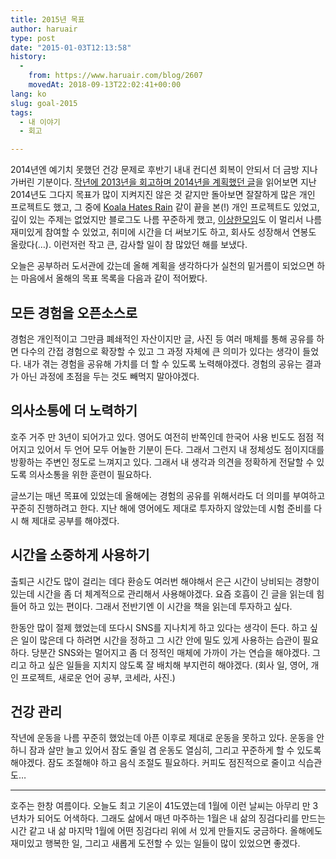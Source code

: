 ```yaml
---
title: 2015년 목표
author: haruair
type: post
date: "2015-01-03T12:13:58"
history:
  - 
    from: https://www.haruair.com/blog/2607
    movedAt: 2018-09-13T22:02:41+00:00
lang: ko
slug: goal-2015
tags:
  - 내 이야기
  - 회고

---
```

2014년엔 예기치 못했던 건강 문제로 후반기 내내 컨디션 회복이 안되서 더 금방 지나가버린 기분이다. [작년에 2013년을 회고하며 2014년을 계획했던 글][1]을 읽어보면 지난 2014년도 그다지 목표가 많이 지켜지진 않은 것 같지만 돌아보면 잘잘하게 많은 개인 프로젝트도 했고, 그 중에 [Koala Hates Rain][2] 같이 끝을 본(!) 개인 프로젝트도 있었고, 깊이 있는 주제는 없었지만 블로그도 나름 꾸준하게 했고, [이상한모임][3]도 이 멀리서 나름 재미있게 참여할 수 있었고, 취미에 시간을 더 써보기도 하고, 회사도 성장해서 연봉도 올랐다(&#8230;). 이런저런 작고 큰, 감사할 일이 참 많았던 해를 보냈다.

오늘은 공부하러 도서관에 갔는데 올해 계획을 생각하다가 실천의 밑거름이 되었으면 하는 마음에서 올해의 목표 목록을 다음과 같이 적어봤다.

## 모든 경험을 오픈소스로

경험은 개인적이고 그만큼 폐쇄적인 자산이지만 글, 사진 등 여러 매체를 통해 공유를 하면 다수의 간접 경험으로 확장할 수 있고 그 과정 자체에 큰 의미가 있다는 생각이 들었다. 내가 겪는 경험을 공유해 가치를 더 할 수 있도록 노력해야겠다. 경험의 공유는 결과가 아닌 과정에 초점을 두는 것도 빼먹지 말아야겠다.

## 의사소통에 더 노력하기

호주 거주 만 3년이 되어가고 있다. 영어도 여전히 반쪽인데 한국어 사용 빈도도 점점 적어지고 있어서 두 언어 모두 어눌한 기분이 든다. 그래서 그런지 내 정체성도 점이지대를 방황하는 주변인 정도로 느껴지고 있다. 그래서 내 생각과 의견을 정확하게 전달할 수 있도록 의사소통을 위한 훈련이 필요하다.

글쓰기는 매년 목표에 있었는데 올해에는 경험의 공유를 위해서라도 더 의미를 부여하고 꾸준히 진행하려고 한다. 지난 해에 영어에도 제대로 투자하지 않았는데 시험 준비를 다시 해 제대로 공부를 해야겠다.

## 시간을 소중하게 사용하기

출퇴근 시간도 많이 걸리는 데다 환승도 여러번 해야해서 은근 시간이 낭비되는 경향이 있는데 시간을 좀 더 체계적으로 관리해서 사용해야겠다. 요즘 호흡이 긴 글을 읽는데 힘들어 하고 있는 편이다. 그래서 전반기엔 이 시간을 책을 읽는데 투자하고 싶다.

한동안 많이 절제 했었는데 또다시 SNS를 지나치게 하고 있다는 생각이 든다. 하고 싶은 일이 많은데 다 하려면 시간을 정하고 그 시간 안에 밀도 있게 사용하는 습관이 필요하다. 당분간 SNS와는 멀어지고 좀 더 정적인 매체에 가까이 가는 연습을 해야겠다. 그리고 하고 싶은 일들을 지치지 않도록 잘 배치해 부지런히 해야겠다. (회사 일, 영어, 개인 프로젝트, 새로운 언어 공부, 코세라, 사진.)

## 건강 관리

작년에 운동을 나름 꾸준히 했었는데 아픈 이후로 제대로 운동을 못하고 있다. 운동을 안하니 잠과 살만 늘고 있어서 잠도 줄일 겸 운동도 열심히, 그리고 꾸준하게 할 수 있도록 해야겠다. 잠도 조절해야 하고 음식 조절도 필요하다. 커피도 점진적으로 줄이고 식습관도&#8230;

* * *

호주는 한창 여름이다. 오늘도 최고 기온이 41도였는데 1월에 이런 날씨는 아무리 만 3년차가 되어도 어색하다. 그래도 삶에서 매년 마주하는 1월은 내 삶의 징검다리를 만드는 시간 같고 내 삶 마지막 1월에 어떤 징검다리 위에 서 있게 만들지도 궁금하다. 올해에도 재미있고 행복한 일, 그리고 새롭게 도전할 수 있는 일들이 많이 있었으면 좋겠다.

 [1]: http://haruair.com/blog/1904
 [2]: http://haruair.com/blog/2100
 [3]: http://www.slideshare.net/MikyungKang1/ss-42718047